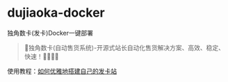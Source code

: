 # dujiaoka-docker

独角数卡(发卡)Docker一键部署

> 🦄独角数卡(自动售货系统)-开源式站长自动化售货解决方案、高效、稳定、快速！🚀🚀🎉🎉

使用教程：[如何优雅地搭建自己的发卡站](https://blog.dov.moe/posts/49102/)
